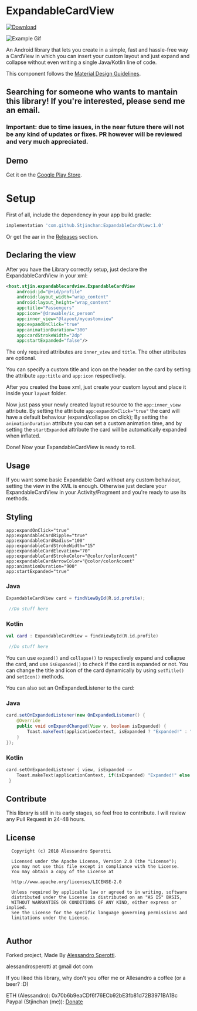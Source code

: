 # ExpandableCardView

[ ![Download](https://api.bintray.com/packages/alespero/ExpandableCardView/ExpandableCardView/images/download.svg?version=0.8) ](https://jitpack.io/#Stjinchan/ExpandableCardView/)

![Example Gif](demo.gif)

An Android library that lets you create in a simple, fast and hassle-free way a CardView in which you can insert your custom layout and just expand and collapse without even writing a single Java/Kotlin line of code.

This component follows the [Material Design Guidelines](https://material.io/guidelines/).

## Searching for someone who wants to mantain this library! If you're interested, please send me an email.

### Important: due to time issues, in the near future there will not be any kind of updates or fixes. PR however will be reviewed and very much appreciated.

## Demo

Get it on the [Google Play Store](https://play.google.com/store/apps/details?id=com.alessandrosperotti.expandablecardviewexample).

# Setup

First of all, include the dependency in your app build.gradle:

```gradle
implementation 'com.github.Stjinchan:ExpandableCardView:1.0'
```

Or get the aar in the [Releases](https://github.com/Stjinchan/ExpandableCardView/releases) section.

## Declaring the view

After you have the Library correctly setup, just declare the ExpandableCardView in your xml:

```xml
<host.stjin.expandablecardview.ExpandableCardView
    android:id="@+id/profile"
    android:layout_width="wrap_content"
    android:layout_height="wrap_content"
    app:title="Passengers"
    app:icon="@drawable/ic_person"
    app:inner_view="@layout/mycustomview"
    app:expandOnClick="true"
    app:animationDuration="300"
    app:cardStrokeWidth="2dp"
    app:startExpanded="false"/>
```
The only required attributes are `inner_view` and `title`. The other attributes are optional.

You can specify a custom title and icon on the header on the card by setting the attribute ```app:title``` and  ```app:icon``` respectively.

After you created the base xml, just create your custom layout and place it inside your ```layout``` folder.

Now just pass your newly created layout resource to the ```app:inner_view``` attribute. By setting the attribute ```app:expandOnClick="true"``` the card will have a default behaviour (expand/collapse on click); By setting the `animationDuration` attribute you can set a custom animation time, and by setting the `startExpanded` attribute the card will be automatically expanded when inflated.

Done! Now your ExpandableCardView is ready to roll.

## Usage

If you want some basic Expandable Card without any custom behaviour, setting the view in the XML is enough. Otherwise just declare your ExpandableCardView in your Activity/Fragment and you're ready to use its methods.


## Styling
```
app:expandOnClick="true"
app:expandableCardRipple="true"
app:expandableCardRadius="100"
app:expandableCardStrokeWidth="15"
app:expandableCardElevation="70"
app:expandableCardStrokeColor="@color/colorAccent"
app:expandableCardArrowColor="@color/colorAccent"
app:animationDuration="900"
app:startExpanded="true"
```

### Java
```java
ExpandableCardView card = findViewById(R.id.profile);

 //Do stuff here
```
### Kotlin

```kotlin
val card : ExpandableCardView = findViewById(R.id.profile)

 //Do stuff here
```

You can use ```expand()``` and ```collapse()``` to respectively expand and collapse the card, and use ```isExpanded()``` to check if the card is expanded or not.
You can change the title and icon of the card dynamically by using ```setTitle()``` and ```setIcon()``` methods.

You can also set an OnExpandedListener to the card:

### Java
```java
card.setOnExpandedListener(new OnExpandedListener() {
    @Override
    public void onExpandChanged(View v, boolean isExpanded) {
        Toast.makeText(applicationContext, isExpanded ? "Expanded!" : "Collapsed!", Toast.LENGTH_SHORT).show();
    }
});
```
### Kotlin

```kotlin
card.setOnExpandedListener { view, isExpanded ->
    Toast.makeText(applicationContext, if(isExpanded) "Expanded!" else "Collapsed!", Toast.LENGTH_SHORT).show()
 }
```
## Contribute

This library is still in its early stages, so feel free to contribute. I will review any Pull Request in 24-48 hours.

## License

```
  Copyright (c) 2018 Alessandro Sperotti
 
  Licensed under the Apache License, Version 2.0 (the "License");
  you may not use this file except in compliance with the License.
  You may obtain a copy of the License at
 
  http://www.apache.org/licenses/LICENSE-2.0
 
  Unless required by applicable law or agreed to in writing, software
  distributed under the License is distributed on an "AS IS" BASIS,
  WITHOUT WARRANTIES OR CONDITIONS OF ANY KIND, either express or implied.
  See the License for the specific language governing permissions and
  limitations under the License.
 
```

## Author
Forked project, Made By [Alessandro Sperotti](www.alessandrosperotti.com). 

alessandrosperotti at gmail dot com

If you liked this library, why don't you offer me or Allesandro a coffee (or a beer? :D)

ETH (Alessandro): 0x70b6b9eaCDf6f76ECb92bE3fb81d72B3971BA1Bc
Paypal (Stjinchan (me)): [Donate](paypal.me/Stjinchan)
